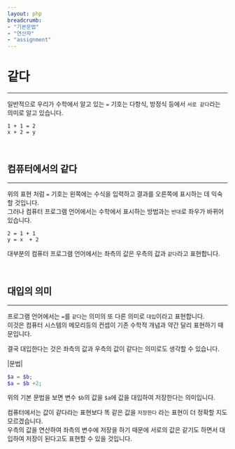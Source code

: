 ```yaml
---
layout: php
breadcrumb:
- "기본문법"
- "연산자"
- "assignment"
---
```


# 같다
---
일반적으로 우리가 수학에서 알고 있는 `=` 기호는 다항식, 방정식 등에서 `서로 같다`라는 의미로 알고 있습니다.  

```
1 + 1 = 2
x + 2 = y
```

<br>

## 컴퓨터에서의 같다
---
위의 표현 처럼 `=` 기호는 왼쪽에는 수식을 입력하고 결과를 오른쪽에 표시하는 데 익숙할 것입니다.  
그러나 컴퓨터 프로그램 언어에서는 수학에서 표시하는 방법과는 `반대`로 좌우가 바뀌어 있습니다.  

```
2 = 1 + 1
y = x  + 2 
```

대부분의 컴퓨터 프로그램 언어에서는 좌측의 값은 우측의 값과 `같다`라고 표현합니다.  

<br>

## 대입의 의미
---
프로그램 언어에서는 `=`를 `같다`는 의미의 또 다른 의미로 `대입`이라고 표현합니다.  
이것은 컴퓨터 시스템의 메모리등의 컨셉이 기존 수학적 개념과 약간 달리 표현하기 때문입니다.  

결국 대입한다는 것은 좌측의 값과 우측의 값이 같다는 의미로도 생각할 수 있습니다.  

|문법|
```php
$a = $b;
$a = $b +2;
```

위의 기본 문법을 보면 변수 `$b`의 값을 `$a`에 값을 대입하여 저장한다는 의미입니다.  

컴퓨터에서는 값이 같다라는 표현보다 똑 같은 값을 `저장한다` 라는 표현이 더 정확할 지도 모르겠습니다.  
우측의 값을 연산하여 좌측의 변수에 저장을 하기 때문에 서로의 값은 같기도 하면서 대입하여 저장이 된다고도 표현할 수 있을 것입니다.  

<br>